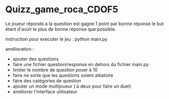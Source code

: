 # Quizz_game_roca_CDOF5
Le joueur réponds a la question est gagne 1 point par bonne réponse le but étant d'avoir le plus de bonne réponse que possible.

instruction pour exécuter le jeu :
python main.py

amélioration :
- ajouter des questions
- faire une fichier question/response en dehors du fichier main.py
- limiter le nombre de question poser à 10
- faire ne sorte que les questions soient aléatoire
- faire des catégories de question
- ajouter un mode multijoueur ( à deux pour faire un duel)
- améliorer l'interface utilisateur

